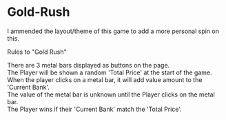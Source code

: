 # Gold-Rush
I ammended the layout/theme of this game to add a more personal spin on this.
<br /> 

Rules to "Gold Rush"

There are 3 metal bars displayed as buttons on the page.
<br />
The Player will be shown a random 'Total Price' at the start of the game.
<br />
When the player clicks on a metal bar, it will add value amount to the 'Current Bank'.
<br />
The value of the metal bar is unknown until the Player clicks on the metal bar.
<br />
The Player wins if their 'Current Bank' match the 'Total Price'.
